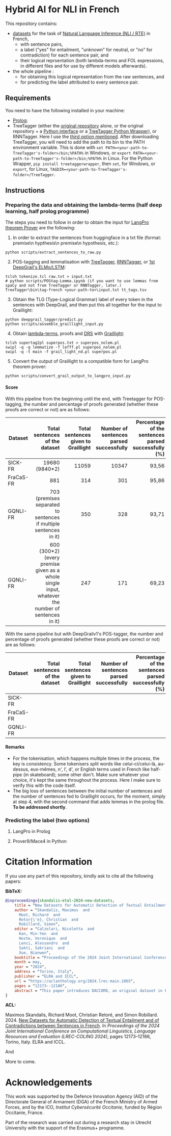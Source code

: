 # Hybrid AI for NLI in French

This repository contains: 
- [datasets](https://huggingface.co/maximoss) for the task of [Natural Language Inference (NLI / RTE)](https://en.wikipedia.org/wiki/Textual_entailment) in French,
  - with sentence pairs,
  - a label ("yes" for entailment, "unknown" for neutral, or "no" for contradiction) for each sentence pair, and
  - their logical reprsentation (both lambda-terms and FOL expressions, in different files and for use by different models afterwards).
- the whole pipeline :
  - for obtaining this logical representation from the raw sentences, and
  - for predicting the label attributed to every sentence pair.

## Requirements

You need to have the following installed in your machine:
- [Prolog](https://www.swi-prolog.org/download/stable);
- TreeTagger (either the [original repository](https://www.cis.uni-muenchen.de/~schmid/tools/TreeTagger) alone, or the original repository + a [Python interface](https://github.com/miotto/treetagger-python) or a [TreeTagger Python Wrapper](https://treetaggerwrapper.readthedocs.io/en/latest)), or RNNTagger. Here I use the [third option mentioned](https://treetaggerwrapper.readthedocs.io/en/latest). After downloading TreeTagger, you will need to add the path to its bin to the PATH environment variable. This is done with
```set PATH=<your-path-to-TreeTagger's-folder>/bin;%PATH%``` in Windows, or
```export PATH=<your-path-to-TreeTagger's-folder>/bin;%PATH%``` in Linux.
For the Python Wrapper,
```pip install treetaggerwrapper```, then ```set```, for Windows, or ```export```, for Linux, ```TAGDIR=<your-path-to-TreeTagger's-folder>/TreeTagger```.

## Instructions
### Preparing the data and obtaining the lambda-terms (half deep learning, half prolog programme)
The steps you need to follow in order to obtain the input for [LangPro theorem Prover](https://github.com/kovvalsky/LangPro/tree/nl) are the following:
1. In order to extract the sentences from huggingface in a txt file (format: premise\n hypthesis\n premise\n hypothesis, etc.):
```
python scripts/extract_sentences_to_raw.py
```
2. POS-tagging and lemmatisation with [TreeTagger](https://www.cis.uni-muenchen.de/~schmid/tools/TreeTagger), [RNNTagger](https://www.cis.uni-muenchen.de/~schmid/tools/RNNTagger), or [1st DeepGrail's ELMo/LSTM](https://github.com/RichardMoot/DeepGrail2021):
```
tclsh tokenize.tcl raw.txt > input.txt
# python scripts/POStag-Lemma.ipynb (if you want to use lemmas from spaCy and not from TreeTagger or RNNTagger, later.)
TreeTagger\bin\tag-french <your-path-to>\input.txt tt_tags.tsv
```
3. Obtain the TLG (Type-Logical Grammar) label of every token in the sentences with DeepGrail, and then put this all together for the input to Graillight:
```
python deepgrail_tagger/predict.py
python scripts/assemble_graillight_input.py
```
4. Obtain [lambda-terms](https://en.wikipedia.org/wiki/Lambda_calculus), proofs and [DRS](https://en.wikipedia.org/wiki/Discourse_representation_theory) with [Graillight](https://github.com/RichardMoot/GrailLight):
```
tclsh supertag2pl superpos.txt > superpos_nolem.pl
swipl -q -g lemmatize -f lefff.pl superpos_nolem.pl
swipl -q -t main -f grail_light_nd.pl superpos.pl
```
5. Convert the output of Graillight to a compatible form for LangPro theorem prover:
```
python scripts/convert_grail_output_to_langpro_input.py
```

#### Score
With this pipeline from the beginning until the end, with Treetagger for POS-tagging, the number and percentage of proofs generated (whether these proofs are correct or not) are as follows:

| Dataset       | Total sentences of the dataset | Total sentences given to Graillight | Number of sentences parsed successfully     |  Percentage of the sentences parsed successfully (%)       | Number of sentences failed to be parsed     |  Percentage of failures in parsing (%)    |  Resource limits |
| ------------- | ----------: | -----------: | -------------: | ----------: |  ----------: |  ----------: |   ----------: |
|  SICK-FR | 19680 (9840*2)  | 11059    | 10347 |  93,56 | 712 |   6,44 |0 |
|  FraCaS-FR | 881  | 314    | 301 |  95,86 | 13 |   4,14 |0 |
|  GQNLI-FR | 703 (premises separated to sentences if multiple sentences in it)  | 350    | 328 |  93,71 | 22 |   6,29 |0 |
|  GQNLI-FR | 600 (300*2) (every premise given as a whole single input, whatever the number of sentences in it)  | 247    | 171 |  69,23 | 76 |   30,77 |0 |

With the same pipeline but with DeepGrailv1's POS-tagger, the number and percentage of proofs generated (whether these proofs are correct or not) are as follows:

| Dataset       | Total sentences of the dataset | Total sentences given to Graillight | Number of sentences parsed successfully     |  Percentage of the sentences parsed successfully (%)       | Number of sentences failed to be parsed     |  Percentage of failures in parsing (%)    |  Resource limits |
| ------------- | ----------: | -----------: | -------------: | ----------: |  ----------: |  ----------: |   ----------: |
|  SICK-FR |   |     |  |   |  |    | |
|  FraCaS-FR |   |     |  |   |  |    | |
|  GQNLI-FR |   |     |  |   |  |    | |

#### Remarks

- For the tokenisation, which happens multiple times in the process, the key is consistency. Some tokenisers split words like celui-ci/celui-là, au-dessus, eux-mêmes, n', l', d', or English terms used in French like half-pipe (in skateboard); some other don't. Make sure whatever your choice, it's kept the same throughout the process. Here I make sure to verify this with the code itself.
- The big loss of sentences between the initial number of sentences and the number of sentences fed to Graillight occurs, for the moment, simply at step 4, with the second command that adds lemmas in the prolog file. **To be addressed shortly**.

### Predicting the label (two options)

1. LangPro in Prolog

2. Prover9/Mace4 in Python
   
# Citation Information

If you use any part of this repository, kindly ask to cite all the following papers:

**BibTeX:**

````BibTeX
@inproceedings{skandalis-etal-2024-new-datasets,
    title = "New Datasets for Automatic Detection of Textual Entailment and of Contradictions between Sentences in {F}rench",
    author = "Skandalis, Maximos  and
      Moot, Richard  and
      Retor{\'e}, Christian  and
      Robillard, Simon",
    editor = "Calzolari, Nicoletta  and
      Kan, Min-Yen  and
      Hoste, Veronique  and
      Lenci, Alessandro  and
      Sakti, Sakriani  and
      Xue, Nianwen",
    booktitle = "Proceedings of the 2024 Joint International Conference on Computational Linguistics, Language Resources and Evaluation (LREC-COLING 2024)",
    month = may,
    year = "2024",
    address = "Torino, Italy",
    publisher = "ELRA and ICCL",
    url = "https://aclanthology.org/2024.lrec-main.1065",
    pages = "12173--12186",
    abstract = "This paper introduces DACCORD, an original dataset in French for automatic detection of contradictions between sentences. It also presents new, manually translated versions of two datasets, namely the well known dataset RTE3 and the recent dataset GQNLI, from English to French, for the task of natural language inference / recognising textual entailment, which is a sentence-pair classification task. These datasets help increase the admittedly limited number of datasets in French available for these tasks. DACCORD consists of 1034 pairs of sentences and is the first dataset exclusively dedicated to this task and covering among others the topic of the Russian invasion in Ukraine. RTE3-FR contains 800 examples for each of its validation and test subsets, while GQNLI-FR is composed of 300 pairs of sentences and focuses specifically on the use of generalised quantifiers. Our experiments on these datasets show that they are more challenging than the two already existing datasets for the mainstream NLI task in French (XNLI, FraCaS). For languages other than English, most deep learning models for NLI tasks currently have only XNLI available as a training set. Additional datasets, such as ours for French, could permit different training and evaluation strategies, producing more robust results and reducing the inevitable biases present in any single dataset.",
}
````

**ACL:**

Maximos Skandalis, Richard Moot, Christian Retoré, and Simon Robillard. 2024. [New Datasets for Automatic Detection of Textual Entailment and of Contradictions between Sentences in French](https://aclanthology.org/2024.lrec-main.1065). In *Proceedings of the 2024 Joint International Conference on Computational Linguistics, Language Resources and Evaluation (LREC-COLING 2024)*, pages 12173–12186, Torino, Italy. ELRA and ICCL.

And

More to come.

# Acknowledgements

This work was supported by the Defence Innovation Agency (AID) of the Directorate General of Armament (DGA) of the French Ministry of Armed Forces, and by the ICO, _Institut Cybersécurité Occitanie_, funded by Région Occitanie, France. 

Part of the research was carried out during a research stay in Utrecht University with the support of the Erasmus+ programme.
